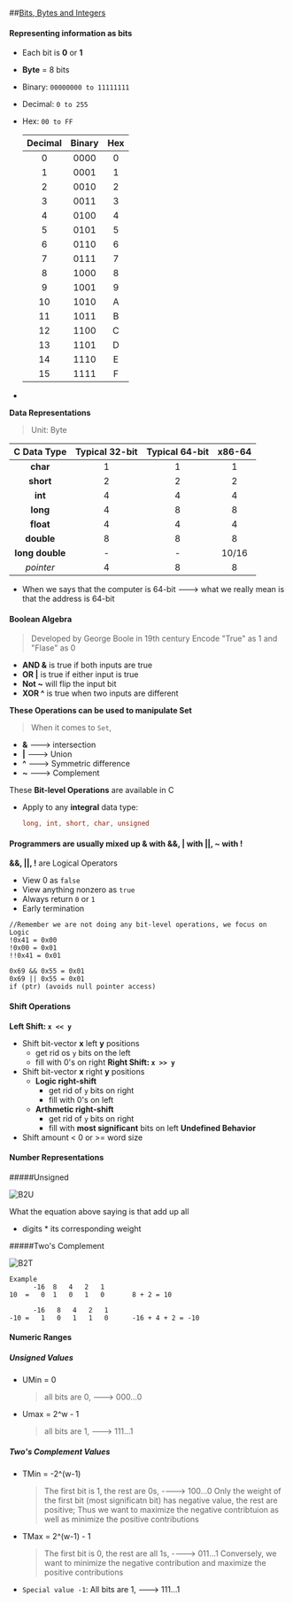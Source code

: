 ##[Bits, Bytes and Integers](https://www.cs.cmu.edu/~213/lectures/02-bits-ints-part1.pdf)

#### Representing information as bits
- Each bit is **0** or **1**
- **Byte** = 8 bits
- Binary: ``00000000 to 11111111``
- Decimal: ``0 to 255``
- Hex: `00 to FF`

    | Decimal | Binary | Hex |
    |:-------:|:------:|:---:|
    |    0    |  0000  |  0  |
    |    1    |  0001  |  1  |
    |    2    |  0010  |  2  |
    |    3    |  0011  |  3  |
    |    4    |  0100  |  4  |
    |    5    |  0101  |  5  |
    |    6    |  0110  |  6  |
    |    7    |  0111  |  7  |
    |    8    |  1000  |  8  |
    |    9    |  1001  |  9  |
    |    10   |  1010  |  A  |
    |    11   |  1011  |  B  |
    |    12   |  1100  |  C  |
    |    13   |  1101  |  D  |
    |    14   |  1110  |  E  |
    |    15   |  1111  |  F  |


-
**Data Representations**
> Unit: Byte

|   C Data Type   | Typical 32-bit | Typical 64-bit | x86-64 |
|:---------------:|:--------------:|:--------------:|:------:|
|     **char**    |        1       |        1       |    1   |
|    **short**    |        2       |        2       |    2   |
|     **int**     |        4       |        4       |    4   |
|     **long**    |        4       |        8       |    8   |
|    **float**    |        4       |        4       |    4   |
|    **double**   |        8       |        8       |    8   |
| **long double** |        -       |        -       |  10/16 |
|    _pointer_    |        4       |        8       |    8   |

- When we says that the computer is 64-bit ---> what we really mean is that the address is 64-bit

#### Boolean Algebra
> Developed by George Boole in 19th century
Encode "True" as 1 and "Flase" as 0
- **AND &** is true if both inputs are true
- **OR |** is true if either input is true
- **Not ~** will flip the input bit
- **XOR ^** is true when two inputs are different

**These Operations can be used to manipulate Set**
> When it comes to `Set`,
- **&** ---> intersection
- **|** ---> Union
- **^** ---> Symmetric difference
- **~** ---> Complement

These **Bit-level Operations** are available in C
- Apply to any **integral** data type:
    ```c
    long, int, short, char, unsigned
    ```

#### Programmers are usually mixed up & with &&, | with ||, ~ with !
**&&, ||, !** are Logical Operators
- View 0 as `false`
- View anything nonzero as `true`
- Always return `0` or `1`
- Early termination

```
//Remember we are not doing any bit-level operations, we focus on Logic
!0x41 = 0x00 
!0x00 = 0x01
!!0x41 = 0x01 

0x69 && 0x55 = 0x01
0x69 || 0x55 = 0x01
if (ptr) (avoids null pointer access)
```

#### Shift Operations
**Left Shift:  `x << y`**
- Shift bit-vector **x** left **y** positions
    - get rid os `y` bits on the left
    - fill with 0's on right
**Right Shift: `x >> y`**
- Shift bit-vector **x** right **y** positions
    - **Logic right-shift**
        - get rid of `y` bits on right
        - fill with 0's on left
    - **Arthmetic right-shift**
        - get rid of `y` bits on right
        - fill with **most significant** bits on left
**Undefined Behavior**
- Shift amount < 0 or >= word size


#### Number Representations
#####Unsigned

![B2U](https://latex.codecogs.com/gif.latex?$$B2U(X)&space;=&space;\sum_{i=0}^{w&space;-&space;1}&space;x_i&space;\cdot&space;2^i&space;$$)

What the equation above saying is that add up all 
- digits * its corresponding weight

#####Two's Complement

![B2T](https://latex.codecogs.com/gif.latex?B2T(X)&space;=&space;-x_{w-1}&space;\cdot&space;2^{w-1}&space;&plus;&space;\sum&space;_{i&space;=&space;0}^{w-2}x_i&space;\cdot&space;2^i,&space;\text{&space;where&space;}&space;-x_{w-1}&space;\text{&space;the&space;\textbf{sign&space;bit}})

```
Example
      -16  8   4   2   1
10  =   0  1   0   1   0       8 + 2 = 10

      -16   8   4   2   1
-10 =   1   0   1   1   0      -16 + 4 + 2 = -10
```

#### Numeric Ranges
##### Unsigned Values
- UMin = 0
    > all bits are 0, ---> 000...0
- Umax = 2^w - 1
    > all bits are 1, ---> 111...1

##### Two's Complement Values
- TMin = -2^(w-1)
    > The first bit is 1, the rest are 0s, ----> 100...0
    Only the weight of the first bit (most significatn bit) has negative value, the rest are positive;
    Thus we want to maximize the negative contribtuion as well as minimize the positive contributions
- TMax = 2^(w-1) - 1
    > The first bit is 0, the rest are all 1s, ----> 011...1
    Conversely, we want to minimize the negative contribution and maximize the positive contributions
- `Special value -1`: All bits are 1, ---> 111...1
